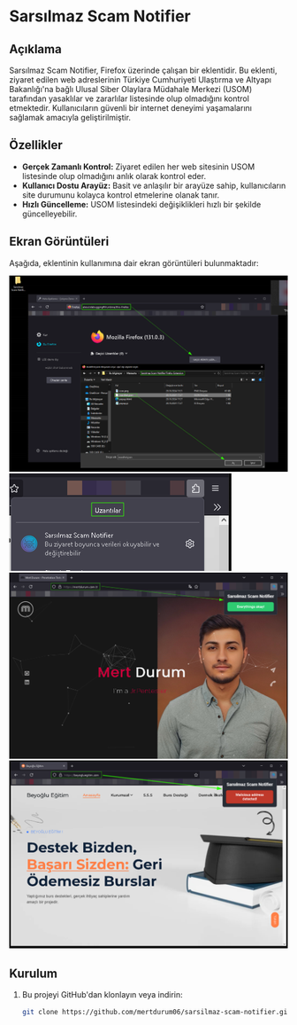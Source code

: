 # Sarsılmaz Scam Notifier

## Açıklama

Sarsılmaz Scam Notifier, Firefox üzerinde çalışan bir eklentidir. Bu eklenti, ziyaret edilen web adreslerinin Türkiye Cumhuriyeti Ulaştırma ve Altyapı Bakanlığı'na bağlı Ulusal Siber Olaylara Müdahale Merkezi (USOM) tarafından yasaklılar ve zararlılar listesinde olup olmadığını kontrol etmektedir. Kullanıcıların güvenli bir internet deneyimi yaşamalarını sağlamak amacıyla geliştirilmiştir.

## Özellikler

- **Gerçek Zamanlı Kontrol:** Ziyaret edilen her web sitesinin USOM listesinde olup olmadığını anlık olarak kontrol eder.
- **Kullanıcı Dostu Arayüz:** Basit ve anlaşılır bir arayüze sahip, kullanıcıların site durumunu kolayca kontrol etmelerine olanak tanır.
- **Hızlı Güncelleme:** USOM listesindeki değişiklikleri hızlı bir şekilde güncelleyebilir.

## Ekran Görüntüleri

Aşağıda, eklentinin kullanımına dair ekran görüntüleri bulunmaktadır:

![Ekran Görüntüsü 1](1.png)
![Ekran Görüntüsü 2](2.png)
![Ekran Görüntüsü 3](3.png)
![Ekran Görüntüsü 4](4.png)

## Kurulum

1. Bu projeyi GitHub'dan klonlayın veya indirin:
   ```bash
   git clone https://github.com/mertdurum06/sarsilmaz-scam-notifier.git
